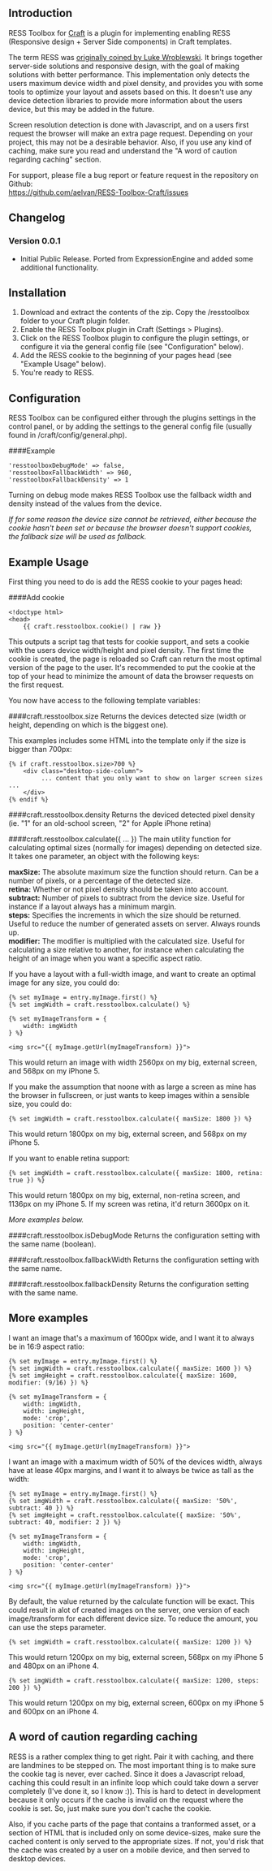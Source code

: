 Introduction
---
RESS Toolbox for [Craft](http://buildwithcraft.com/) is a plugin for implementing enabling RESS (Responsive design + Server Side components) in Craft templates.

The term RESS was [originally coined by Luke Wroblewski](http://www.lukew.com/ff/entry.asp?1392). It brings together server-side solutions and responsive design, 
with the goal of making solutions with better performance. This implementation only detects the users maximum device width and pixel density, and provides you with 
some tools to optimize your layout and assets based on this. It doesn't use any device detection libraries to provide more information about the users device, but 
this may be added in the future.
 
Screen resolution detection is done with Javascript, and on a users first request the browser will make an extra page request. Depending on your project, 
this may not be a desirable behavior. Also, if you use any kind of caching, make sure you read and understand the "A word of caution regarding caching" section. 

For support, please file a bug report or feature request in the repository on Github:    
https://github.com/aelvan/RESS-Toolbox-Craft/issues


Changelog
---
### Version 0.0.1
 - Initial Public Release. Ported from ExpressionEngine and added some additional functionality.


Installation
---
1. Download and extract the contents of the zip. Copy the /resstoolbox folder to your Craft plugin folder. 
2. Enable the RESS Toolbox plugin in Craft (Settings > Plugins).
3. Click on the RESS Toolbox plugin to configure the plugin settings, or configure it via the general config file (see "Configuration" below).
4. Add the RESS cookie to the beginning of your pages head (see "Example Usage" below). 
5. You're ready to RESS.


Configuration
---
RESS Toolbox can be configured either through the plugins settings in the control panel, or 
by adding the settings to the general config file (usually found in /craft/config/general.php). 

####Example

    'resstoolboxDebugMode' => false,
    'resstoolboxFallbackWidth' => 960,
    'resstoolboxFallbackDensity' => 1

Turning on debug mode makes RESS Toolbox use the fallback width and density instead of the values from the device.

*If for some reason the device size cannot be retrieved, either because the cookie hasn't been set or because the browser doesn't support cookies, the fallback size will be used as fallback.*


Example Usage
---
First thing you need to do is add the RESS cookie to your pages head:

####Add cookie

    <!doctype html>
    <head>
        {{ craft.resstoolbox.cookie() | raw }}

This outputs a script tag that tests for cookie support, and sets a cookie with the users device width/height and pixel density. 
The first time the cookie is created, the page is reloaded so Craft can return the most optimal version of the page to the user.
It's recommended to put the cookie at the top of your head to minimize the amount of data the browser requests on the first request.

You now have access to the following template variables:

####craft.resstoolbox.size
Returns the devices detected size (width or height, depending on which is the biggest one).

This examples includes some HTML into the template only if the size is bigger than 700px:

    {% if craft.resstoolbox.size>700 %}
        <div class="desktop-side-column">
             ... content that you only want to show on larger screen sizes ...
        </div>
    {% endif %}

####craft.resstoolbox.density
Returns the deviced detected pixel density (ie. "1" for an old-school screen, "2" for Apple iPhone retina)

####craft.resstoolbox.calculate({ ... })
The main utility function for calculating optimal sizes (normally for images) depending on detected size. It takes one parameter, an object with the following keys:

**maxSize:** The absolute maximum size the function should return. Can be a number of pixels, or a percentage of the detected size.   
**retina:** Whether or not pixel density should be taken into account.  
**subtract:** Number of pixels to subtract from the device size. Useful for instance if a layout always has a minimum margin.  
**steps:** Specifies the increments in which the size should be returned. Useful to reduce the number of generated assets on server. Always rounds up.  
**modifier:** The modifier is multiplied with the calculated size. Useful for calculating a size relative to another, for instance when calculating the height of an image when you want a specific aspect ratio.  

If you have a layout with a full-width image, and want to create an optimal image for any size, you could do:
 
    {% set myImage = entry.myImage.first() %}
    {% set imgWidth = craft.resstoolbox.calculate() %}

    {% set myImageTransform = {
        width: imgWidth
    } %}
    
    <img src="{{ myImage.getUrl(myImageTransform) }}"> 

This would return an image with width 2560px on my big, external screen, and 568px on my iPhone 5.

If you make the assumption that noone with as large a screen as mine has the browser in fullscreen, or just wants to keep images within a sensible size, you could do:
 
    {% set imgWidth = craft.resstoolbox.calculate({ maxSize: 1800 }) %}

This would return 1800px on my big, external screen, and 568px on my iPhone 5.

If you want to enable retina support:

    {% set imgWidth = craft.resstoolbox.calculate({ maxSize: 1800, retina: true }) %}

This would return 1800px on my big, external, non-retina screen, and 1136px on my iPhone 5. If my screen was retina, it'd return 3600px on it. 

*More examples below.*

####craft.resstoolbox.isDebugMode
Returns the configuration setting with the same name (boolean).

####craft.resstoolbox.fallbackWidth
Returns the configuration setting with the same name.

####craft.resstoolbox.fallbackDensity
Returns the configuration setting with the same name.


More examples
---
I want an image that's a maximum of 1600px wide, and I want it to always be in 16:9 aspect ratio:
 
    {% set myImage = entry.myImage.first() %}
    {% set imgWidth = craft.resstoolbox.calculate({ maxSize: 1600 }) %}
    {% set imgHeight = craft.resstoolbox.calculate({ maxSize: 1600, modifier: (9/16) }) %}

    {% set myImageTransform = {
        width: imgWidth,
        width: imgHeight,
        mode: 'crop',
        position: 'center-center'
    } %}
    
    <img src="{{ myImage.getUrl(myImageTransform) }}"> 

I want an image with a maximum width of 50% of the devices width, always have at lease 40px margins, and I want it to always be twice as tall as the width:
 
    {% set myImage = entry.myImage.first() %}
    {% set imgWidth = craft.resstoolbox.calculate({ maxSize: '50%', subtract: 40 }) %}
    {% set imgHeight = craft.resstoolbox.calculate({ maxSize: '50%', subtract: 40, modifier: 2 }) %}

    {% set myImageTransform = {
        width: imgWidth,
        width: imgHeight,
        mode: 'crop',
        position: 'center-center'
    } %}
    
    <img src="{{ myImage.getUrl(myImageTransform) }}"> 

By default, the value returned by the calculate function will be exact. This could result in alot of created images on the server, one version of 
each image/transform for each different device size. To reduce the amount, you can use the steps parameter. 

    {% set imgWidth = craft.resstoolbox.calculate({ maxSize: 1200 }) %}

This would return 1200px on my big, external screen, 568px on my iPhone 5 and 480px on an iPhone 4.

    {% set imgWidth = craft.resstoolbox.calculate({ maxSize: 1200, steps: 200 }) %}

This would return 1200px on my big, external screen, 600px on my iPhone 5 and 600px on an iPhone 4.


A word of caution regarding caching
---
RESS is a rather complex thing to get right. Pair it with caching, and there are landmines to be stepped on. The most important thing is to make sure the cookie 
tag is never, ever cached. Since it does a Javascript reload, caching this could result in an infinite loop which could take down a server completely 
(I've done it, so I know :)). This is hard to detect in development because it only occurs if the cache is invalid on the request where the cookie is set. So, just 
make sure you don't cache the cookie.
 
Also, if you cache parts of the page that contains a tranformed asset, or a section of HTML that is included only on some device-sizes, make sure the cached content 
is only served to the appropriate sizes. If not, you'd risk that the cache was created by a user on a mobile device, and then served to desktop devices.

